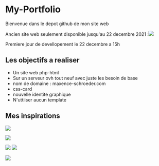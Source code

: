 # My-Portfolio

Bienvenue dans le depot github de mon site web

Ancien site web seulement disponible jusqu'au 22 decembre 2021 :[![](https://img.shields.io/badge/maxence_schroeder_xyz-000?style=for-the-badge&logo=web&logoColor=white)](https://maxence-schroeder.xyz/)

Premiere jour de devellopement le 22 decembre a 15h

## Les objectifs a realiser 

- Un site web php-html
- Sur un serveur ovh tout neuf avec juste les besoin de base
- nom de domaine : maxence-schroeder.com
- css-card
- nouvelle identite graphique
- N'uttiiser aucun template

## Mes inspirations

[![](https://img.shields.io/badge/Template_et_themes_general-000?style=for-the-badge&logo=web&logoColor=white)](http://exill.dk/demo/kitzu/template/)

[![](https://img.shields.io/badge/Glow_effects-000?style=for-the-badge&logo=youtube&logoColor=white)](https://www.youtube.com/watch?v=lCxfo8tvHqk&list=WL&index=13)

[![](https://img.shields.io/badge/Portfolio_github_part_1-000?style=for-the-badge&logo=youtube&logoColor=white)](https://www.youtube.com/watch?v=5DEq5cWNYt8&list=WL&index=19)
[![](https://img.shields.io/badge/Portfolio_github_part_2-000?style=for-the-badge&logo=github&logoColor=white)](https://github.com/Maxence-schroeder01/List_github_repo)

[![](https://img.shields.io/badge/Java_css_transition-000?style=for-the-badge&logo=youtube&logoColor=white)](https://www.youtube.com/watch?v=jEXfPkyNXx8&list=WL&index=30&t=104s)
